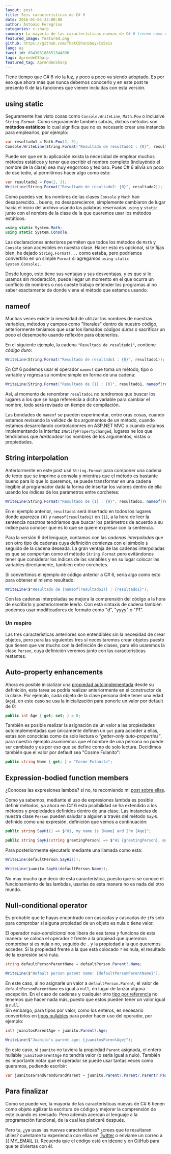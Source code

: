 ```yaml
---
layout: post
title: Seis características de C# 6
date: 2016-01-04 22:00:00
author: Antonio Feregrino
categories: c-sharp
summary: La mayoría de las características nuevas de C# 6 tienen como objeto agilizar la escritura de código y mejorar la comprensión de este cuando es revisado. Pero además acercan al lenguaje a la programación funcional.
featured_image: featured.png
github: https://github.com/ThatCSharpGuy/CsSeis
lang: es
tweet_id: 684363106651344896
tags: AprendeCSharp
featured_tag: AprendeCSharp
---
```


Tiene tiempo que C# 6 vio la luz, y poco a poco va siendo adoptado. Es por eso que ahora más que nunca debemos conocerlo y en este post te presento 6 de las funciones que vienen incluidas con esta versión.  
  
## using static  
Seguramente has visto cosas como `Console.WriteLine`, `Math.Pow` o inclusive `String.Format`. Como seguramente también sabrás, dichos métodos son **métodos estáticos** lo cual significa que no es necesario crear una instancia para emplearlos, por ejemplo:  
    
```csharp  
var resultado1 = Math.Pow(2, 3);
Console.WriteLine(String.Format("Resultado de resultado1 : {0}", resultado1));
```  

Puede ser que en tu aplicación exista la necesidad de emplear muchos métodos estáticos y tener que escribir el nombre completo (incluyéndo el nombre de la clase) sea muy engorroso y tedioso. Pues C# 6 alivia un poco de ese tedio, al permitirnos hacer algo como esto:

```csharp  
var resultado2 = Pow(2, 3);
WriteLine(String.Format("Resultado de resultado2: {0}", resultado2));
```  

Como puedes ver, los nombres de las clases `Console` y `Math` han desaparecido... bueno, no desaparecieron, simplemente cambiaron de lugar hacia el inicio del archivo usando las palabras reservadas `using` y `static` junto con el nombre de la clase de la que queremos usar los métodos estáticos.  

```csharp  
using static System.Math;         
using static System.Console;
```  

Las declaraciones anteriores permiten que todos los métodos de `Math` y `Console` sean accesibles en nuestra clase. Hacer esto es opcional, si te fijas bien, he dejado `String.Format(...` como estaba, pero podríamos convertirlo en un simple `Format` si agregamos `using static System.Console;`.  
 
Desde luego, esto tiene sus ventajas y sus desventajas, y es que si lo usamos sin moderación, puede llegar un momento en el que ocurra un conflicto de nombres o nos cueste trabajo entender los programas al no saber exactamente de donde viene el método que estamos usando.
  
## nameof  
Muchas veces existe la necesidad de utilizar los nombres de nuestras variables, métodos y campos como "literales" dentro de nuestro código, anteriormente teníamos que usar los llamados *códigos duros* o sacrificar un poco el desempeño usando reflexión para obtenerlos. 

En el siguiente ejemplo, la cadena `"Resultado de resultado1"`, contiene *código duro*:  
   
```csharp  
WriteLine(String.Format("Resultado de resultado1 : {0}", resultado1));
```  

En C# 6 podemos usar el operador `nameof` que toma un método, tipo o variable y regresa su nombre simple en forma de una cadena: 

```csharp  
WriteLine(String.Format("Resultado de {1} : {0}", resultado1, nameof(resultado1)));
```  

Así, al momento de renombrar `resultado1` no tendremos que buscar los lugares a los que se haga referencia a dicha variable para cambiar el nombre, todo será revisado en tiempo de compilación.  
  
Las bondades de `nameof` se pueden experimentar, entre oras cosas, cuando estamos revisando la validez de los argumentos de un método, cuando estamos desarrollando controladonres en ASP.NET MVC o cuando estamos implementando la interfaz `INotifyPropertyChanged`, lugares ne los que tendríamos que *hardcodear* los nombres de los argumentos, vistas o propiedades.  
  
## String interpolation  
Anteriormente en este post usé `String.Format` para componer una cadena de texto que se imprime a consola y mientras que el método es bastante bueno para lo que lo queremos, se puede transformar en una cadena ilegible al programador dada la forma de insertar los valores dentro de ella usando los índices de los parámetros entre corchetes:

```csharp  
WriteLine(String.Format("Resultado de {1} : {0}", resultado1, nameof(resultado1)));
```  

En el ejemplo anterior, `resultado1` será insertado en todos los lugares donde aparezca `{0}` y `nameof(resultado1)` en `{1}`, a la hora de leer la sentencia nosotros tendríamos que buscar los parámetros de acuerdo a su índice para conocer que es lo que se quiere expresar con la sentencia.  
  
Para la versión 6 del lenguaje, contamos con las *cadenas interpoladas* que son otro tipo de cadenas cuya definición comienza con el símbolo `$` seguido de la cadena deseada. La gran ventaja de las cadenas interpoladas es que se comportan como el método `String.Format` pero evitándonos tener que considerar los índices de las variables y en su lugar colocar las variables directamente, también entre corchetes.  
  
Si convertimos el ejemplo de código anterior a C# 6, sería algo como esto para obtener el mismo resultado: 

```csharp  
WriteLine($"Resultado de {nameof(resultado1)} : {resultado1}");
```  
  
Con las cadenas interpoladas se mejora la comprensión del código a la hora de escribirlo y posteriormente leerlo. Con esta sintaxis de cadena también podemos usar modificadores de formato como "d", "yyyy" o "P1".

### Un respiro  
Las tres características anteriores son entendibles sin la necesidad de crear objetos, pero para las siguientes tres sí necesitaremos crear objetos puesto que tienen que ver mucho con la definición de clases, para ello usaremos la clase `Person`, cuya definición veremos junto con las características restantes.  
  
## Auto-property enhancements  
 
Ahora es posible inicializar una <a rel="nofollow" target="_blank" href="https://msdn.microsoft.com/es-MX/library/bb384054.aspx?f=255&MSPPError=-2147217396">propiedad autoimplementada</a> desde su definición, esta tarea se podría realizar anteriormente en el constructor de la clase. Por ejemplo, cada objeto de la clase persona debe tener una edad (`Age`), en este caso se usa la inicialización para ponerle un valor por default de 0: 

```csharp  
public int Age { get; set; } = 0;
```  

También es posible realizar la asignación de un valor a las propiedades autoimplementadas que únicamente definen un `get` para acceder a ellas, estas son conocidas como de solo lectura o *"getter-only auto-properties"*, para nuestro ejemplo asumiremos que el nombre de una persona no puede ser cambiado y es por eso que se define como de solo lectura. Decidimos también que el valor por default sea "Cosme Fulanito":  

```csharp  
public string Name { get; } = "Cosme Fulanito";
```  

## Expression-bodied function members  
¿Conoces las expresiones lambda? si no, te recomiendo mi [post sobre ellas](/post/lambdas-en-c-sharp/).  

Como ya sabemos, mediante el uso de expresiones lambda es posible definir métodos, ya ahora en C# 6 esta psoibilidad se ha extendido a los métodos y propiedades definidos dentro de una clase. Las instancias de nuestra clase `Person` pueden saludar a alguien a través del método `SayHi` definido como una expresión, definición que vemos a continuación:  

```csharp  
public string SayHi() => $"Hi, my name is {Name} and I'm {Age}";

public string SayHi(string greetingPerson) => $"Hi {greetingPerson}, my name is {Name} and I'm {Age}";
```  

Para posteriormente ejecutarlo mediante una llamada como esta:
  
```csharp  
WriteLine(defaultPerson.SayHi());

WriteLine(juanito.SayHi(defaultPerson.Name));
```  

No may mucho que decir de esta característica, puesto que si se conoce el funcionamiento de las lambdas, usarlas de esta manera no es nada del otro mundo.  
  
## Null-conditional operator  
Es probable que te hayas encontrado con cascadas y cascadas de `if`s solo para comprobar si alguna propiedad de un objeto es nula o tiene valor.   

El operador *nulo-condicional* nos libera de esa tarea y funciona de esta manera: se coloca el operador `?` frente a la propiead que queremos comprobar si es nula o no, seguido de `.` y la propiedad a la que queremos acceder. Si la propiedad frente a la que está colocado `?` es nula, el resultado de la expresión será nula.
  
```csharp  
string defaultPersonParentName = defaultPerson.Parent?.Name;

WriteLine($"Default person parent name: {defaultPersonParentName}");
```  

En este caso, al no asignarle un valor a `defaultPerson.Parent`, el valor de `defaultPersonParentName` es igual a `null`, en lugar de lanzar alguna excepción. En el caso de cadenas y cualquier otro [tipo por referencia](/post/tipos-dato-c-sharp/) no tenemos que hacer nada más, puesto que estos pueden tener un valor igual a `null`.  
Sin embargo, para tipos por valor, como los enteros, es necesario convertirlos en [tipos nullables](/post/tipos-nullables-en-c-sharp) para poder hacer uso del operador, por ejemplo:    

```csharp  
int? juanitosParentAge = juanito.Parent?.Age;

WriteLine($"Juanito's parent age: {juanitosParentAge}");
```  
  
En este caso, si `juanito` no tuviera la propiedad `Parent` asignada, el entero nullable `juanitosParentAge` no tendría valor (o sería igual a nulo). También es importante notar que el operador se puede usar tantas veces como queramos, pudiendo escribir:

```csharp  
var juanitosGrandGrandGrandParent = juanito.Parent?.Parent?.Parent?.Parent;
```  

## Para finalizar  
Como se puede ver, la mayoría de las características nuevas de C# 6 tienen como objeto agilizar la escritura de código y mejorar la comprensión de este cuando es revisado. Pero además acercan al lenguaje a la programación funcional, de la cual les platicaré después.  
  
Pero tu, ¿ya usas las nuevas características? ¿crees que te resultaran útiles? cuéntame tu experiencia con ellas en <a href="https://twitter.com/intent/tweet?text=@{{ MY_TWITTER_HANDLE }} sobre {{ title }} ">Twitter</a> o envíame un correo a <a href="mailto:{{ MY_EMAIL }}?subject={{ title }}">{{ MY_EMAIL }}</a>. Recuerda que el código está en <a href="http://ideone.com/fork/FkM8i0" rel="nofollow" target="_blank"><i class="sp sp-ideone"></i> ideone</a> y en <a href="https://github.com/ThatCSharpGuy/CsSeis" target="_blank"><i class="sp sp-github"></i> GitHub</a> para que te diviertas con él. 